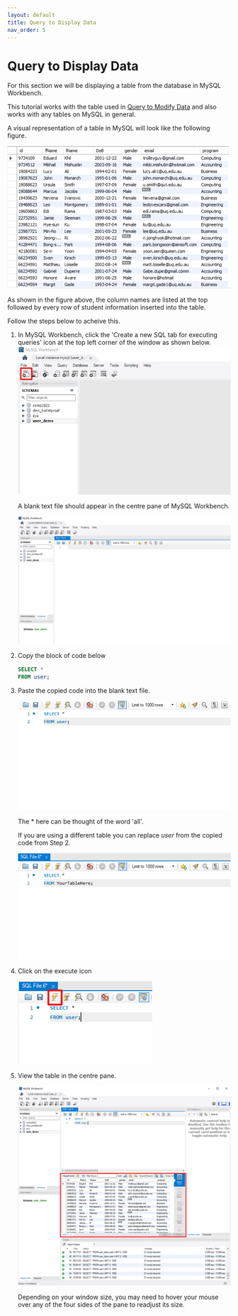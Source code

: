 ```yaml
---
layout: default
title: Query to Display Data
nav_order: 5
---
```


# Query to Display Data
For this section we will be displaying a table from the database in MySQL Workbench. 

This tutorial works with the table used in [Query to Modify Data](modify) and also works with any tables on MySQL in general.

A visual representation of a table in MySQL will look like the following figure.

  ![MySQL Workbench visual table](https://github.com/dvalle22/Mel-Danilo-Cody/blob/gh-pages/assets/images/querydisplay/table_intro.png?raw=true)

As shown in the figure above, the column names are listed at the top followed by every row of student information inserted into the table.

Follow the steps below to acheive this.

1. In MySQL Workbench, click the 'Create a new SQL tab for executing queries' icon at the top left corner of the window as shown below. 
    ![MySQL Workbench new SQL query tab](https://github.com/dvalle22/Mel-Danilo-Cody/blob/gh-pages/assets/images/querydisplay/createsql_tab.png?raw=true)

    A blank text file should appear in the centre pane of MySQL Workbench.
    
    ![MySQL Workbench blank text file](https://github.com/dvalle22/Mel-Danilo-Cody/blob/gh-pages/assets/images/querydisplay/blank_textfile.png?raw=true)


2. Copy the block of code below
      ```sql
    SELECT *
    FROM user;
    ```


3. Paste the copied code into the blank text file. 
    
    ![MySQL Workbench code pasted to query file](https://github.com/dvalle22/Mel-Danilo-Cody/blob/gh-pages/assets/images/querydisplay/select_all_pasted.png?raw=true)
    
    The * here can be thought of the word 'all'.
    
    If you are using a different table you can replace _user_ from the copied code from Step 2.
    
    ![MySQL Workbench code pasted to query file different table name](https://github.com/dvalle22/Mel-Danilo-Cody/blob/gh-pages/assets/images/querydisplay/own_table.png?raw=true)
    

4. Click on the execute icon

    ![MySQL Workbench execute tab](https://github.com/dvalle22/Mel-Danilo-Cody/blob/gh-pages/assets/images/querydisplay/execute.png?raw=true)
    

5. View the table in the centre pane. 

    ![MySQL Workbench table is now visible](https://github.com/dvalle22/Mel-Danilo-Cody/blob/gh-pages/assets/images/querydisplay/table_appears.png?raw=true)
    
    Depending on your window size, you may need to hover your mouse over any of the four sides of the pane to readjust its size.
    





